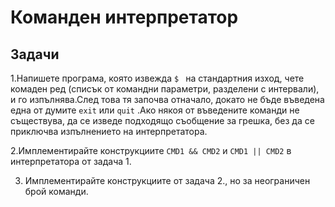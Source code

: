 # Команден интерпретатор

## Задачи

1.Напишете програма, която извежда `$ ` на стандартния изход, чете комаден ред (списък от командни параметри, разделени с интервали), и го изпълнява.След това тя започва отначало, докато не бъде въведена една от думите `exit` или `quit` .Ако някоя от въведените команди не съществува, да се изведе подходящо съобщение за грешка, без да се приключва изпълнението на интерпретатора.

2.Имплементирайте конструкциите `CMD1 && CMD2` и `CMD1 || CMD2` в интерпретатора от задача 1.

3. Имплементирайте конструкциите от задача 2., но за неограничен брой команди.

